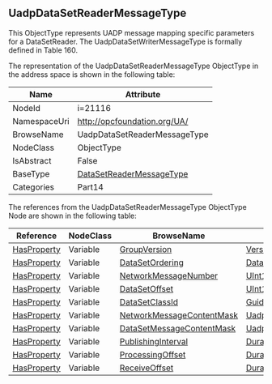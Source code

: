 <!-- objecttype -->
## UadpDataSetReaderMessageType
This ObjectType represents UADP message mapping specific parameters for a DataSetReader. The UadpDataSetWriterMessageType is formally defined in Table 160.  
<!-- end of text -->
The representation of the UadpDataSetReaderMessageType ObjectType in the address space is shown in the following table:  

|Name|Attribute|
|---|---|
|NodeId|i=21116|
|NamespaceUri|http://opcfoundation.org/UA/|
|BrowseName|UadpDataSetReaderMessageType|
|NodeClass|ObjectType|
|IsAbstract|False|
|BaseType|[DataSetReaderMessageType](../../../Part14/ObjectTypes/DataSetReaderMessageType/readme.md)|
|Categories|Part14|

The references from the UadpDataSetReaderMessageType ObjectType Node are shown in the following table:  

|Reference|NodeClass|BrowseName|DataType|TypeDefinition|ModellingRule|
|---|---|---|---|---|---|
|[HasProperty](../../../Part3/ReferenceTypes/HasProperty/readme.md)|Variable|[GroupVersion](#GroupVersion)|[VersionTime](../../../Part4/DataTypes/VersionTime/readme.md)|[PropertyType](../../Part5/VariableTypes/PropertyType/readme.md)|[Mandatory](../../Objects/Mandatory/readme.md)|
|[HasProperty](../../../Part3/ReferenceTypes/HasProperty/readme.md)|Variable|[DataSetOrdering](#DataSetOrdering)|[DataSetOrderingType](../../../Part14/DataTypes/DataSetOrderingType/readme.md)|[PropertyType](../../Part5/VariableTypes/PropertyType/readme.md)|[Mandatory](../../Objects/Mandatory/readme.md)|
|[HasProperty](../../../Part3/ReferenceTypes/HasProperty/readme.md)|Variable|[NetworkMessageNumber](#NetworkMessageNumber)|[UInt16](../../../Part3/DataTypes/UInt16/readme.md)|[PropertyType](../../Part5/VariableTypes/PropertyType/readme.md)|[Mandatory](../../Objects/Mandatory/readme.md)|
|[HasProperty](../../../Part3/ReferenceTypes/HasProperty/readme.md)|Variable|[DataSetOffset](#DataSetOffset)|[UInt16](../../../Part3/DataTypes/UInt16/readme.md)|[PropertyType](../../Part5/VariableTypes/PropertyType/readme.md)|[Mandatory](../../Objects/Mandatory/readme.md)|
|[HasProperty](../../../Part3/ReferenceTypes/HasProperty/readme.md)|Variable|[DataSetClassId](#DataSetClassId)|[Guid](../../../Part3/DataTypes/Guid/readme.md)|[PropertyType](../../Part5/VariableTypes/PropertyType/readme.md)|[Mandatory](../../Objects/Mandatory/readme.md)|
|[HasProperty](../../../Part3/ReferenceTypes/HasProperty/readme.md)|Variable|[NetworkMessageContentMask](#NetworkMessageContentMask)|[UadpNetworkMessageContentMask](../../../Part14/DataTypes/UadpNetworkMessageContentMask/readme.md)|[PropertyType](../../Part5/VariableTypes/PropertyType/readme.md)|[Mandatory](../../Objects/Mandatory/readme.md)|
|[HasProperty](../../../Part3/ReferenceTypes/HasProperty/readme.md)|Variable|[DataSetMessageContentMask](#DataSetMessageContentMask)|[UadpDataSetMessageContentMask](../../../Part14/DataTypes/UadpDataSetMessageContentMask/readme.md)|[PropertyType](../../Part5/VariableTypes/PropertyType/readme.md)|[Mandatory](../../Objects/Mandatory/readme.md)|
|[HasProperty](../../../Part3/ReferenceTypes/HasProperty/readme.md)|Variable|[PublishingInterval](#PublishingInterval)|[Duration](../../../Part3/DataTypes/Duration/readme.md)|[PropertyType](../../Part5/VariableTypes/PropertyType/readme.md)|[Mandatory](../../Objects/Mandatory/readme.md)|
|[HasProperty](../../../Part3/ReferenceTypes/HasProperty/readme.md)|Variable|[ProcessingOffset](#ProcessingOffset)|[Duration](../../../Part3/DataTypes/Duration/readme.md)|[PropertyType](../../Part5/VariableTypes/PropertyType/readme.md)|[Mandatory](../../Objects/Mandatory/readme.md)|
|[HasProperty](../../../Part3/ReferenceTypes/HasProperty/readme.md)|Variable|[ReceiveOffset](#ReceiveOffset)|[Duration](../../../Part3/DataTypes/Duration/readme.md)|[PropertyType](../../Part5/VariableTypes/PropertyType/readme.md)|[Mandatory](../../Objects/Mandatory/readme.md)|


